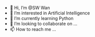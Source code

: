 - 👋 Hi, I’m @SW Wan
- 👀 I’m interested in Artificial Intelligence
- 🌱 I’m currently learning Python
- 💞️ I’m looking to collaborate on ...
- 📫 How to reach me ...

<!---
Cheryl-01wan/Cheryl-01wan is a ✨ special ✨ repository because its `README.md` (this file) appears on your GitHub profile.
You can click the Preview link to take a look at your changes.
--->
